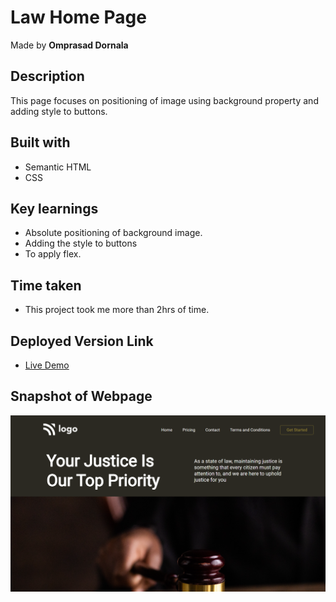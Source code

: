 # Law Home Page

Made by **Omprasad Dornala**

## Description

This page focuses on positioning of image using background property and adding style to buttons.

## Built with

- Semantic HTML
- CSS

## Key learnings

- Absolute positioning of background image.
- Adding the style to buttons
- To apply flex.

## Time taken

- This project took me more than 2hrs of time.

## Deployed Version Link

- [Live Demo](https://law-home-page-op.netlify.app/)

## Snapshot of Webpage

![Desktop view](./Thumbnail.png)
